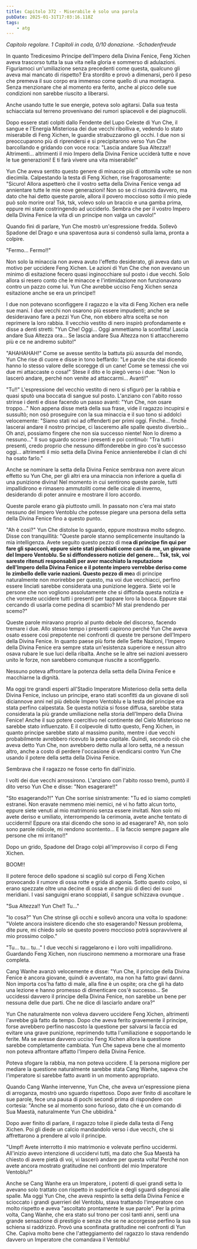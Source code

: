 ```yaml
---
title: Capitolo 372 - Miserabile è solo una parola
pubDate: 2025-01-31T17:03:16.118Z
tags:
    - atg
---
```



<em>Capitolo regolare.
1 Capitoli in coda, 0/10 donazione.</em>
<em>-Schadenfreude</em>


In quanto Tredicesimo Principe dell'Impero della Divina Fenice, Feng Xichen aveva trascorso tutta la sua vita nella gloria e sommerso di adulazioni. Figuriamoci un'umiliazione senza precedenti come questa, qualcuno gli aveva mai mancato di rispetto? Era stordito e provò a dimenarsi, però il peso che premeva il suo corpo era immenso come quello di una montagna. Senza menzionare che al momento era ferito, anche al picco delle sue condizioni non sarebbe riuscito a liberarsi.


Anche usando tutte le sue energie, poteva solo agitarsi. Dalla sua testa schiacciata sul terreno provenivano dei rumori spiacevoli e dei piagnucolii.


Dopo essere stati colpiti dallo Fendente del Lupo Celeste di Yun Che, il sangue e l'Energia Misteriosa dei due vecchi ribolliva e, vedendo lo stato miserabile di Feng Xichen, le guardie strabuzzarono gli occhi. I due non si preoccuparono più di riprendersi e si precipitarono verso Yun Che barcollando e gridando con voce roca: "Lascia andare Sua Altezza!! Altrimenti... altrimenti il mio Impero della Divina Fenice ucciderà tutte e nove le tue generazioni! E ti farà vivere una vita miserabile!"


Yun Che aveva sentito questo genere di minacce più di ottomila volte se non diecimila. Calpestando la testa di Feng Xichen, rise fragorosamente: "Sicuro! Allora aspetterò che il vostro setta della Divina Fenice venga ad annientare tutte le mie nove generazioni! Non so se ci riuscirà davvero, ma dato che hai detto queste parole, allora il povero moccioso sotto il mio piede può solo morire ora! Tsk, tsk, volevo solo un braccio e una gamba prima, eppure mi state costringendo ad ucciderlo. Sembra che per il vostro Impero della Divina Fenice la vita di un principe non valga un cavolo!"


Quando finì di parlare, Yun Che mostrò un'espressione fredda. Sollevò Spadone del Drago e una spaventosa aura si condensò sulla lama, pronta a colpire.


"Fermo... Fermo!!"


Non solo la minaccia non aveva avuto l'effetto desiderato, gli aveva dato un motivo per uccidere Feng Xichen. Le azioni di Yun Che che non avevano un minimo di esitazione fecero quasi inginocchiare sul posto i due vecchi. Solo allora si resero conto che le minacce e l'intimidazione non funzionavano contro un pazzo come lui. Yun Che avrebbe ucciso Feng Xichen senza esitazione anche se era un principe!!


I due non potevano sconfiggere il ragazzo e la vita di Feng Xichen era nelle sue mani. I due vecchi non osarono più essere impudenti; anche se desideravano fare a pezzi Yun Che, non ebbero altra scelta se non reprimere la loro rabbia. Il vecchio vestito di nero inspirò profondamente e disse a denti stretti: "Yun Che! Oggi... Oggi ammettiamo la sconfitta! Lascia andare Sua Altezza ora... Se lascia andare Sua Altezza non ti attaccheremo più e ce ne andremo subito!"


"AHAHAHAH!" Come se avesse sentito la battuta più assurda del mondo, Yun Che rise di cuore e disse in tono beffardo: "Le parole che stai dicendo hanno lo stesso valore delle scoregge di un cane! Come se temessi che voi due mi attaccaste o cosa!" Stese il dito e lo piegò verso i due: "Non lo lascerò andare, perché non venite ad attaccarmi... Avanti!"


"Tu!!" L'espressione del vecchio vestito di nero si sfigurò per la rabbia e quasi sputò una boccata di sangue sul posto. L'anziano con l'abito rosso strinse i denti e disse facendo un passo avanti: "Yun Che, non osare troppo..." Non appena disse metà della sua frase, vide il ragazzo incupirsi e sussultò; non osò proseguire con la sua minaccia e il suo tono si addolcì velocemente: "Siamo stati noi ad offenderti per primi oggi. Finché... finché lascerai andare il nostro principe, ci lasceremo alle spalle questo diverbio... Oh anzi, possiamo fingere che non sia successo niente! Non lo diremo a nessuno..." Il suo sguardo scorse i presenti e poi continuò: "Tra tutti i presenti, credo proprio che nessuno diffonderebbe in giro cos'è successo oggi... altrimenti il mio setta della Divina Fenice annienterebbe il clan di chi ha osato farlo."


Anche se nominare la setta della Divina Fenice sembrava non avere alcun effetto su Yun Che, per gli altri era una minaccia non inferiore a quella di una punizione divina! Nel momento in cui sentirono queste parole, tutti impallidirono e rimasero ammutoliti come delle cicale di inverno, desiderando di poter annuire e mostrare il loro accordo.


Queste parole erano già piuttosto umili. In passato non c'era mai stato nessuno del Impero Ventoblu che potesse piegare una persona della setta della Divina Fenice fino a questo punto.


"Ah è così?" Yun Che distolse lo sguardo, eppure mostrava molto sdegno. Disse con tranquillità: "Queste parole stanno semplicemente insultando la mia intelligenza. Avete seguito questo pezzo di me**a di principe fin qui per fare gli spacconi, eppure siete stati picchiati come cani da me, un giovane del Impero Ventoblu. Se si diffondessero notizie del genere... Tsk, tsk, voi sareste ritenuti responsabili per aver macchiato la reputazione dell'Impero della Divina Fenice e il potente impero verrebbe deriso come lo zimbello delle varie nazioni.
Questo pezzo di me**a di principe naturalmente non morirebbe per questo, ma voi due vecchiacci, perfino essere linciati sarebbe considerata una punizione leggera. Siete voi le persone che non vogliono assolutamente che si diffonda questa notizia e che vorreste uccidere tutti i presenti per tappare loro la bocca. Eppure stai cercando di usarla come pedina di scambio? Mi stai prendendo per scemo?"


Queste parole miravano proprio al punto debole del discorso, facendo tremare i due. Allo stesso tempo i presenti capirono perché Yun Che aveva osato essere così prepotente nei confronti di queste tre persone dell'Impero della Divina Fenice. In quanto paese più forte delle Sette Nazioni, l'Impero della Divina Fenice era sempre stata un'esistenza superiore e nessun altro osava rubare le sue luci della ribalta. Anche se le altre sei nazioni avessero unito le forze, non sarebbero comunque riuscite a sconfiggerlo.


Nessuno poteva affrontare la potenza della setta della Divina Fenice e macchiarne la dignità.


Ma oggi tre grandi esperti all'Stadio Imperatore Misterioso della setta della Divina Fenice, incluso un principe, erano stati sconfitti da un giovane di soli diciannove anni nel più debole Impero Ventoblu e la testa del principe era stata perfino calpestata. Se questa notizia si fosse diffusa, sarebbe stata considerata la più grande umiliazione nella storia dell'Impero della Divina Fenice! Anche il suo potere coercitivo nel continente del Cielo Misterioso ne sarebbe stato influenzato.
E il colpevole di tutto questo, Feng Xichen, in quanto principe sarebbe stato al massimo punito, mentre i due vecchi probabilmente avrebbero ricevuto la pena capitale. Quindi, secondo ciò che aveva detto Yun Che, non avrebbero detto nulla al loro setta, né a nessun altro, anche a costo di perdere l'occasione di vendicarsi contro Yun Che usando il potere della setta della Divina Fenice.


Sembrava che il ragazzo ne fosse certo fin dall'inizio.


I volti dei due vecchi arrossirono. L'anziano con l'abito rosso tremò, puntò il dito verso Yun Che e disse: "Non esagerare!!"


"Sto esagerando?!" Yun Che sorrise sinistramente: "Tu ed io siamo completi estranei. Non eravate nemmeno miei nemici, né vi ho fatto alcun torto, eppure siete venuti al mio matrimonio senza essere invitati. Non solo mi avete deriso e umiliato, interrompendo la cerimonia, avete anche tentato di uccidermi! Eppure ora stai dicendo che sono io ad esagerare? Ah, non solo sono parole ridicole, mi rendono scontento... E la faccio sempre pagare alle persone che mi irritano!!"


Dopo un grido, Spadone del Drago colpì all'improvviso il corpo di Feng Xichen.


BOOM!!


Il potere feroce dello spadone si scagliò sul corpo di Feng Xichen provocando il rumore di ossa rotte e grida di agonia. Sotto questo colpo, si erano spezzate oltre una decine di ossa e anche più di dieci dei suoi meridiani. I vasi sanguigni erano scoppiati, il sangue schizzava ovunque .


"Sua Altezza!! Yun Che!! Tu..."


"Io cosa?" Yun Che strinse gli occhi e sollevò ancora una volta lo spadone: "Volete ancora insistere dicendo che sto esagerando? Nessun problema, dite pure, mi chiedo solo se questo povero moccioso potrà sopravvivere al mio prossimo colpo."


"Tu... tu... tu..." I due vecchi si raggelarono e i loro volti impallidirono. Guardando Feng Xichen, non riuscirono nemmeno a mormorare una frase completa.


Cang Wanhe avanzò velocemente e disse: "Yun Che, il principe della Divina Fenice è ancora giovane, quindi è avventato, ma non ha fatto gravi danni. Non importa cos'ha fatto di male, alla fine è un ospite; ora che gli ha dato una lezione e hanno promesso di dimenticare cos'è successo... Se uccidessi davvero il principe della Divina Fenice, non sarebbe un bene per nessuna delle due parti. Che ne dice di lasciarlo andare ora?"


Yun Che naturalmente non voleva davvero uccidere Feng Xichen, altrimenti l'avrebbe già fatto da tempo. Dopo che aveva ferito gravemente il principe, forse avrebbero perfino nascosto la questione per salvarsi la faccia ed evitare una grave punizione, reprimendo tutta l'umiliazione e sopportando le ferite. Ma se avesse davvero ucciso Feng Xichen allora la questione sarebbe completamente cambiata. Yun Che sapeva bene che al momento non poteva affrontare affatto l'Impero della Divina Fenice.


Poteva sfogare la rabbia, ma non poteva uccidere. E la persona migliore per mediare la questione naturalmente sarebbe stata Cang Wanhe, sapeva che l'imperatore si sarebbe fatto avanti in un momento appropriato.


Quando Cang Wanhe intervenne, Yun Che, che aveva un'espressione piena di arroganza, mostrò uno sguardo rispettoso. Dopo aver finito di ascoltare le sue parole, fece una pausa di pochi secondi prima di rispondere con cortesia: "Anche se al momento sono furioso, dato che è un comando di Sua Maestà, naturalmente Yun Che ubbidirà."


Dopo aver finito di parlare, il ragazzo tolse il piede dalla testa di Feng Xichen. Poi gli diede un calcio mandandolo verso i due vecchi, che si affrettarono a prendere al volo il principe.


"Umpf! Avete interrotto il mio matrimonio e volevate perfino uccidermi. All'inizio avevo intenzione di uccidervi tutti, ma dato che Sua Maestà ha chiesto di avere pietà di voi, vi lascerò andare per questa volta!
Perché non avete ancora mostrato gratitudine nei confronti del mio Imperatore Ventoblu?"


Anche se Cang Wanhe era un Imperatore, i potenti di quei grandi setta lo avevano solo trattato con rispetto in superficie e degli sguardi sdegnosi alle spalle. Ma oggi Yun Che, che aveva respinto la setta della Divina Fenice e scioccato i grandi guerrieri del Ventoblu, stava trattando l'imperatore con molto rispetto e aveva "ascoltato prontamente le sue parole". Per la prima volta, Cang Wanhe, che era stato sul trono per così tanti anni, sentì una grande sensazione di prestigio e senza che se ne accorgesse perfino la sua schiena si raddrizzò. Provò una sconfinata gratitudine nei confronti di Yun Che. Capiva molto bene che l'atteggiamento del ragazzo lo stava rendendo davvero un Imperatore che comandava il Ventoblu!
                                


                                



